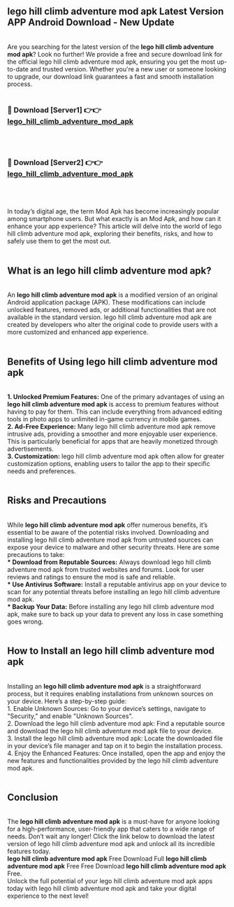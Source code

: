 ## lego hill climb adventure mod apk Latest Version APP Android Download - New Update
<br>
Are you searching for the latest version of the <strong>lego hill climb adventure mod apk</strong>? Look no further! We provide a free and secure download link for the official lego hill climb adventure mod apk, ensuring you get the most up-to-date and trusted version. Whether you're a new user or someone looking to upgrade, our download link guarantees a fast and smooth installation process.
<br>
<br>
<h3>🔴 Download [Server1] 👉👉 <a href="https://modyolo.store/lego+hill+climb+adventure+mod+apk">lego_hill_climb_adventure_mod_apk</a></h3><br>
<br>
<h3>🔴 Download [Server2] 👉👉 <a href="https://modyolo.store/lego+hill+climb+adventure+mod+apk">lego_hill_climb_adventure_mod_apk</a></h3><br>
<br>
<br>
In today’s digital age, the term Mod Apk has become increasingly popular among smartphone users. But what exactly is an Mod Apk, and how can it enhance your app experience? This article will delve into the world of lego hill climb adventure mod apk, exploring their benefits, risks, and how to safely use them to get the most out.
<br>
<br>
<h2>What is an lego hill climb adventure mod apk?</h2>
<br>
An <strong>lego hill climb adventure mod apk</strong> is a modified version of an original Android application package (APK). These modifications can include unlocked features, removed ads, or additional functionalities that are not available in the standard version. lego hill climb adventure mod apk are created by developers who alter the original code to provide users with a more customized and enhanced app experience.
<br>
<br>
<h2>Benefits of Using lego hill climb adventure mod apk</h2>
<br>
<strong> 1. Unlocked Premium Features:</strong> One of the primary advantages of using an <strong>lego hill climb adventure mod apk</strong> is access to premium features without having to pay for them. This can include everything from advanced editing tools in photo apps to unlimited in-game currency in mobile games.
<br>
<strong> 2. Ad-Free Experience:</strong> Many lego hill climb adventure mod apk remove intrusive ads, providing a smoother and more enjoyable user experience. This is particularly beneficial for apps that are heavily monetized through advertisements.
<br>
<strong> 3. Customization:</strong> lego hill climb adventure mod apk often allow for greater customization options, enabling users to tailor the app to their specific needs and preferences.
<br>
<br>
<h2>Risks and Precautions</h2>
<br>
While <strong>lego hill climb adventure mod apk</strong> offer numerous benefits, it’s essential to be aware of the potential risks involved. Downloading and installing lego hill climb adventure mod apk from untrusted sources can expose your device to malware and other security threats. Here are some precautions to take:
<br>
<strong> * Download from Reputable Sources:</strong> Always download lego hill climb adventure mod apk from trusted websites and forums. Look for user reviews and ratings to ensure the mod is safe and reliable.
<br>
<strong> * Use Antivirus Software:</strong> Install a reputable antivirus app on your device to scan for any potential threats before installing an lego hill climb adventure mod apk.
<br>
<strong> * Backup Your Data:</strong> Before installing any lego hill climb adventure mod apk, make sure to back up your data to prevent any loss in case something goes wrong.
<br>
<br>
<h2>How to Install an lego hill climb adventure mod apk</h2>
<br>
Installing an <strong>lego hill climb adventure mod apk</strong> is a straightforward process, but it requires enabling installations from unknown sources on your device. Here’s a step-by-step guide:
<br>
 1. Enable Unknown Sources: Go to your device’s settings, navigate to "Security," and enable "Unknown Sources".
<br>
 2. Download the lego hill climb adventure mod apk: Find a reputable source and download the lego hill climb adventure mod apk file to your device.
<br>
 3. Install the lego hill climb adventure mod apk: Locate the downloaded file in your device’s file manager and tap on it to begin the installation process.
<br>
 4. Enjoy the Enhanced Features: Once installed, open the app and enjoy the new features and functionalities provided by the lego hill climb adventure mod apk.
<br>
<br>
<h2><strong>Conclusion</strong></h2>
<br>
The <strong>lego hill climb adventure mod apk</strong> is a must-have for anyone looking for a high-performance, user-friendly app that caters to a wide range of needs. Don’t wait any longer! Click the link below to download the latest version of lego hill climb adventure mod apk and unlock all its incredible features today.
<br>
<strong>lego hill climb adventure mod apk</strong> Free Download Full <strong>lego hill climb adventure mod apk</strong> Free Free Download <strong>lego hill climb adventure mod apk</strong> Free.
<br>
Unlock the full potential of your lego hill climb adventure mod apk apps today with lego hill climb adventure mod apk and take your digital experience to the next level!